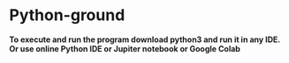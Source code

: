 # Python-ground
**To execute and run the program download python3 and run it in any IDE. <br>Or use online Python IDE or Jupiter notebook or Google Colab**
